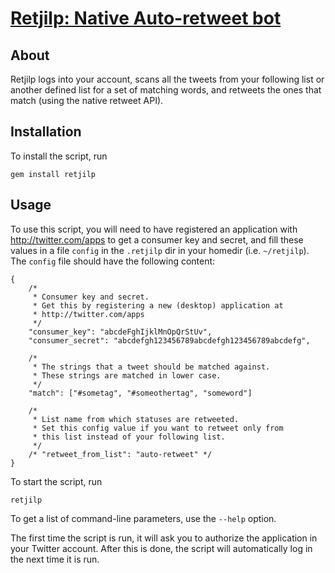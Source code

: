 # [Retjilp: Native Auto-retweet bot](http://el-tramo.be/software/retjilp)

## About

Retjilp logs into your account, scans all the tweets from your following
list or another defined list for a set of matching words, and retweets 
the ones that match (using the native retweet API).
 

## Installation

To install the script, run

    gem install retjilp


## Usage

To use this script, you will need to have registered an application with
<http://twitter.com/apps> to get a consumer key and secret, and fill these 
values in a file `config` in the `.retjilp` dir in your homedir (i.e.
`~/retjilp`). The `config` file should have the following content:

    {
    	/*
    	 * Consumer key and secret.
    	 * Get this by registering a new (desktop) application at 
    	 * http://twitter.com/apps
    	 */
    	"consumer_key": "abcdeFghIjklMnOpQrStUv",
    	"consumer_secret": "abcdefgh123456789abcdefgh123456789abcdefg",
    
    	/*
    	 * The strings that a tweet should be matched against.
    	 * These strings are matched in lower case.
    	 */
    	"match": ["#sometag", "#someothertag", "someword"]
    
    	/*
    	 * List name from which statuses are retweeted.
    	 * Set this config value if you want to retweet only from 
    	 * this list instead of your following list.
    	 */
    	/* "retweet_from_list": "auto-retweet" */
    }

To start the script, run 

    retjilp
    
To get a list of command-line parameters, use the `--help` option.

The first time the script is run, it will ask you to authorize the application
in your Twitter account. After this is done, the script will automatically log
in the next time it is run.
